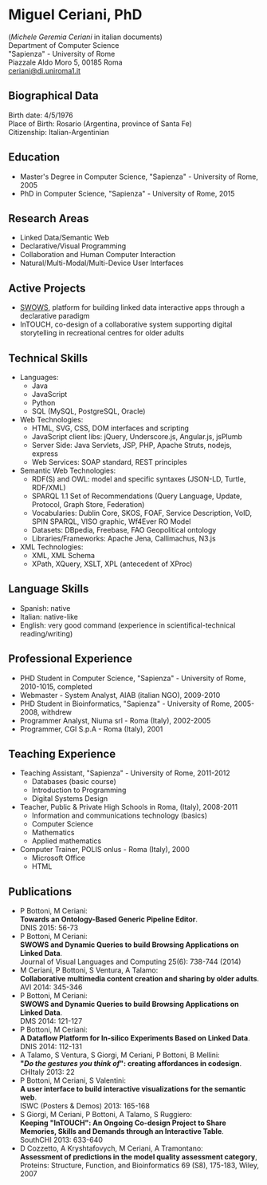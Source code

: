 Miguel Ceriani, PhD
===================
(_Michele Geremia Ceriani_ in italian documents)  
Department of Computer Science  
"Sapienza" - University of Rome  
Piazzale Aldo Moro 5, 00185 Roma  
ceriani@di.uniroma1.it

Biographical Data
-----------------
Birth date: 4/5/1976  
Place of Birth: Rosario (Argentina, province of Santa Fe)  
Citizenship: Italian-Argentinian

Education
---------
* Master's Degree in Computer Science, "Sapienza" - University of Rome, 2005
* PhD in Computer Science, "Sapienza" - University of Rome, 2015

Research Areas
--------------
* Linked Data/Semantic Web
* Declarative/Visual Programming
* Collaboration and Human Computer Interaction
* Natural/Multi-Modal/Multi-Device User Interfaces

Active Projects
---------------
* [SWOWS](http://swows.org/), platform for building linked data interactive apps through a declarative paradigm
* InTOUCH, co-design of a collaborative system supporting digital storytelling in recreational centres for older adults

Technical Skills
----------------
* Languages:
	* Java
	* JavaScript
	* Python
	* SQL (MySQL, PostgreSQL, Oracle)
* Web Technologies:
	* HTML, SVG, CSS, DOM interfaces and scripting
	* JavaScript client libs: jQuery, Underscore.js, Angular.js, jsPlumb
	* Server Side: Java Servlets, JSP, PHP, Apache Struts, nodejs, express
	* Web Services: SOAP standard, REST principles
* Semantic Web Technologies:
    * RDF(S) and OWL: model and specific syntaxes (JSON-LD, Turtle, RDF/XML)
	* SPARQL 1.1 Set of Recommendations (Query Language, Update, Protocol, Graph Store, Federation)
	* Vocabularies: Dublin Core, SKOS, FOAF, Service Description, VoID, SPIN SPARQL, VISO graphic, Wf4Ever RO Model
	* Datasets: DBpedia, Freebase, FAO Geopolitical ontology
	* Libraries/Frameworks: Apache Jena, Callimachus, N3.js
* XML Technologies:
	* XML, XML Schema
	* XPath, XQuery, XSLT, XPL (antecedent of XProc)

Language Skills
---------------
* Spanish: native
* Italian: native-like
* English: very good command (experience in scientifical-technical reading/writing)

Professional Experience
-----------------------
* PHD Student in Computer Science, "Sapienza" - University of Rome, 2010-1015, completed
* Webmaster - System Analyst, AIAB (italian NGO), 2009-2010
* PHD Student in Bioinformatics, "Sapienza" - University of Rome, 2005-2008, withdrew
* Programmer Analyst, Niuma srl - Roma (Italy), 2002-2005
* Programmer,  CGI S.p.A - Roma (Italy), 2001  

Teaching Experience
-------------------
* Teaching Assistant, "Sapienza" - University of Rome, 2011-2012
	* Databases (basic course)
	* Introduction to Programming
	* Digital Systems Design
* Teacher, Public & Private High Schools in Roma, (Italy), 2008-2011
	* Information and communications technology (basics)
	* Computer Science
	* Mathematics
	* Applied mathematics
* Computer Trainer, POLIS onlus - Roma (Italy), 2000
	* Microsoft Office
	* HTML

Publications
------------
* P Bottoni, M Ceriani:  
  __Towards an Ontology-Based Generic Pipeline Editor__.  
	DNIS 2015: 56-73
* P Bottoni, M Ceriani:  
  __SWOWS and Dynamic Queries to build Browsing Applications on Linked Data__.  
  Journal of Visual Languages and Computing 25(6): 738-744 (2014)
* M Ceriani, P Bottoni, S Ventura, A Talamo:  
  __Collaborative multimedia content creation and sharing by older adults__.  
  AVI 2014: 345-346
* P Bottoni, M Ceriani:  
  __SWOWS and Dynamic Queries to build Browsing Applications on Linked Data__.  
  DMS 2014: 121-127
* P Bottoni, M Ceriani:  
  __A Dataflow Platform for In-silico Experiments Based on Linked Data__.  
  DNIS 2014: 112-131
* A Talamo, S Ventura, S Giorgi, M Ceriani, P Bottoni, B Mellini:  
  __"_Do the gestures you think of_": creating affordances in codesign__.  
  CHItaly 2013: 22
* P Bottoni, M Ceriani, S Valentini:  
  __A user interface to build interactive visualizations for the semantic web__.  
  ISWC (Posters & Demos) 2013: 165-168
* S Giorgi, M Ceriani, P Bottoni, A Talamo, S Ruggiero:  
  __Keeping "InTOUCH": An Ongoing Co-design Project to Share Memories, Skills and Demands through an Interactive Table__.  
  SouthCHI 2013: 633-640
* D Cozzetto, A Kryshtafovych, M Ceriani, A Tramontano:  
  __Assessment of predictions in the model quality assessment category__,  
  Proteins: Structure, Function, and Bioinformatics 69 (S8), 175-183, Wiley, 2007
